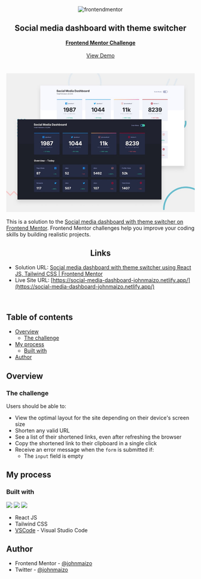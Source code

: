 <div id="top"></div>

<div align="center">

  <img src="https://www.frontendmentor.io/static/images/logo-mobile.svg" alt="frontendmentor" width="80">

  <h2 align="center">Social media dashboard with theme switcher</h2>
  <p align="center">
    <a href="https://www.frontendmentor.io/challenges/social-media-dashboard-with-theme-switcher-6oY8ozp_H"><strong>Frontend Mentor Challenge</strong></a>
    <br />
    <br />
    <a href="https://social-media-dashboard-johnmaizo.netlify.app/">View Demo</a>
  </p>
</div>

#

<div align="center">

![](./design/desktop-preview.jpg)

</div>

This is a solution to the [Social media dashboard with theme switcher on Frontend Mentor](https://www.frontendmentor.io/challenges/social-media-dashboard-with-theme-switcher-6oY8ozp_H). Frontend Mentor challenges help you improve your coding skills by building realistic projects.

<h2 align="center">Links</h2>

- Solution URL: [Social media dashboard with theme switcher using React JS, Tailwind CSS | Frontend Mentor](https://www.frontendmentor.io/solutions/social-media-dashboard-using-react-js-tailwind-css-tf4ZeEOl6f)
- Live Site URL: [https://social-media-dashboard-johnmaizo.netlify.app/](https://social-media-dashboard-johnmaizo.netlify.app/)

<br>

## Table of contents

- [Overview](#overview)
  - [The challenge](#the-challenge)
- [My process](#my-process)
  - [Built with](#built-with)
- [Author](#author)

## Overview

### The challenge

Users should be able to:

- View the optimal layout for the site depending on their device's screen size
- Shorten any valid URL
- See a list of their shortened links, even after refreshing the browser
- Copy the shortened link to their clipboard in a single click
- Receive an error message when the `form` is submitted if:
  - The `input` field is empty

## My process

### Built with

<!-- Bagdes -->

![](https://img.shields.io/badge/React-61DAFB?style=for-the-badge&logo=react&logoColor=black)
![](https://img.shields.io/badge/Tailwind%20CSS-38B2AC?style=for-the-badge&logo=tailwind-css&logoColor=white)
![](https://camo.githubusercontent.com/534d830baea352620abea385ff58cff9478e683e8449044b1ac6d8269bbbb3d1/68747470733a2f2f696d672e736869656c64732e696f2f62616467652f2d56697375616c25323053747564696f253230436f64652d3030374143433f7374796c653d666f722d7468652d626164676526266c6f676f3d76697375616c2d73747564696f2d636f6465266c6f676f436f6c6f723d7768697465)

- React JS
- Tailwind CSS
- [VSCode](https://code.visualstudio.com/) - Visual Studio Code


## Author

- Frontend Mentor - [@johnmaizo](https://www.frontendmentor.io/profile/johnmaizo)
- Twitter - [@johnmaizo](https://twitter.com/johnmaizo)